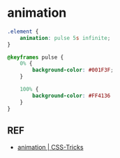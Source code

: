# animation

```css
.element {
    animation: pulse 5s infinite;
}

@keyframes pulse {
    0% {
        background-color: #001F3F;
    }

    100% {
        background-color: #FF4136
    }
}
```

## REF

- [animation | CSS-Tricks](https://css-tricks.com/almanac/properties/a/animation/)